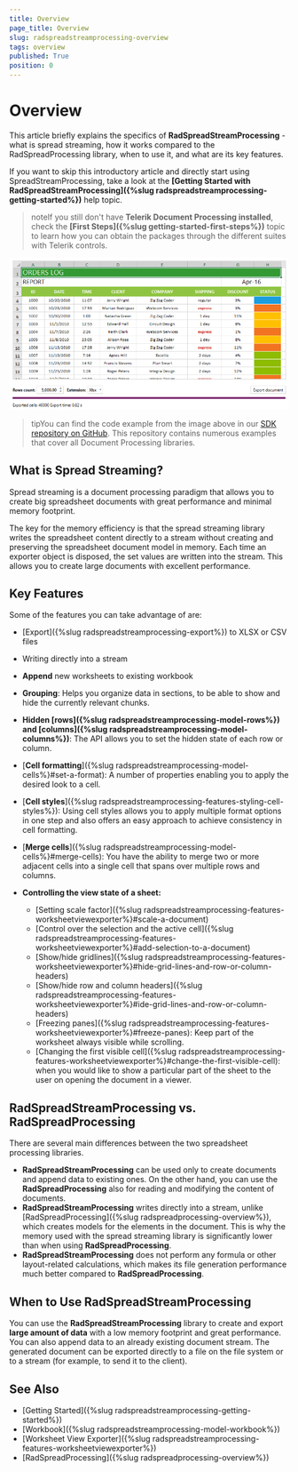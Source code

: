 ```yaml
---
title: Overview
page_title: Overview
slug: radspreadstreamprocessing-overview
tags: overview
published: True
position: 0
---
```


# Overview

This article briefly explains the specifics of **RadSpreadStreamProcessing** - what is spread streaming, how it works compared to the RadSpreadProcessing library, when to use it, and what are its key features.

If you want to skip this introductory article and directly start using SpreadStreamProcessing, take a look at the **[Getting Started with RadSpreadStreamProcessing]({%slug radspreadstreamprocessing-getting-started%})** help topic.

>noteIf you still don't have **Telerik Document Processing installed**, check the **[First Steps]({%slug getting-started-first-steps%})** topic to learn how you can obtain the packages through the different suites with Telerik controls.

![](images/SpreadStreamProcessing-Overview_01.png)

>tipYou can find the code example from the image above in our [SDK repository on GitHub](https://github.com/telerik/document-processing-sdk/tree/master/WordsProcessing/GenerateDocument). This repository contains numerous examples that cover all Document Processing libraries.


## What is Spread Streaming?

Spread streaming is a document processing paradigm that allows you to create big spreadsheet documents with great performance and minimal memory footprint. 

The key for the memory efficiency is that the spread streaming library writes the spreadsheet content directly to a stream without creating and preserving the spreadsheet document model in memory. Each time an exporter object is disposed, the set values are written into the stream. This allows you to create large documents with excellent performance.

## Key Features

Some of the features you can take advantage of are:

* [Export]({%slug radspreadstreamprocessing-export%}) to XLSX or CSV files

* Writing directly into a stream

* **Append** new worksheets to existing workbook

* **Grouping**: Helps you organize data in sections, to be able to show and hide the currently relevant chunks.

* **Hidden [rows]({%slug radspreadstreamprocessing-model-rows%}) and [columns]({%slug radspreadstreamprocessing-model-columns%})**: The API allows you to set the hidden state of each row or column.

* [**Cell formatting**]({%slug radspreadstreamprocessing-model-cells%}#set-a-format): A number of properties enabling you to apply the desired look to a cell.

* [**Cell styles**]({%slug radspreadstreamprocessing-features-styling-cell-styles%}): Using cell styles allows you to apply multiple format options in one step and also offers an easy approach to achieve consistency in cell formatting.

* [**Merge cells**]({%slug radspreadstreamprocessing-model-cells%}#merge-cells): You have the ability to merge two or more adjacent cells into a single cell that spans over multiple rows and columns.

* **Controlling the view state of a sheet:**
	* [Setting scale factor]({%slug radspreadstreamprocessing-features-worksheetviewexporter%}#scale-a-document)
	* [Control over the selection and the active cell]({%slug radspreadstreamprocessing-features-worksheetviewexporter%}#add-selection-to-a-document)
	* [Show/hide gridlines]({%slug radspreadstreamprocessing-features-worksheetviewexporter%}#hide-grid-lines-and-row-or-column-headers)
	* [Show/hide row and column headers]({%slug radspreadstreamprocessing-features-worksheetviewexporter%}#ide-grid-lines-and-row-or-column-headers)
	* [Freezing panes]({%slug radspreadstreamprocessing-features-worksheetviewexporter%}#freeze-panes): Keep part of the worksheet always visible while scrolling.
	* [Changing the first visible cell]({%slug radspreadstreamprocessing-features-worksheetviewexporter%}#change-the-first-visible-cell): when you would like to show a particular part of the sheet to the user on opening the document in a viewer.
	

## RadSpreadStreamProcessing vs. RadSpreadProcessing

There are several main differences between the two spreadsheet processing libraries.
* __RadSpreadStreamProcessing__ can be used only to create documents and append data to existing ones. On the other hand, you can use the __RadSpreadProcessing__ also for reading and modifying the content of documents.
* __RadSpreadStreamProcessing__ writes directly into a stream, unlike [RadSpreadProcessing]({%slug radspreadprocessing-overview%}), which creates models for the elements in the document. This is why the memory used with the spread streaming library is significantly lower than when using __RadSpreadProcessing__.
* __RadSpreadStreamProcessing__ does not perform any formula or other layout-related calculations, which makes its file generation performance much better compared to __RadSpreadProcessing__.

## When to Use RadSpreadStreamProcessing

You can use the __RadSpreadStreamProcessing__ library to create and export __large amount of data__ with a low memory footprint and great performance. You can also append data to an already existing document stream. The generated document can be exported directly to a file on the file system or to a stream (for example, to send it to the client).

## See Also

* [Getting Started]({%slug radspreadstreamprocessing-getting-started%})
* [Workbook]({%slug radspreadstreamprocessing-model-workbook%})
* [Worksheet View Exporter]({%slug radspreadstreamprocessing-features-worksheetviewexporter%})
* [RadSpreadProcessing]({%slug radspreadprocessing-overview%})
